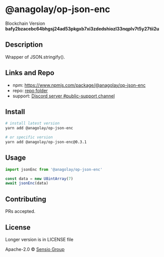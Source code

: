 # @anagolay/op-json-enc

Blockchain Version **bafy2bzacebc64bhgsj24ad53pkgxb7xi3zdedshiozl33nqplv7t5y27tii2u**

## Description

Wrapper of JSON.stringify().

## Links and Repo

- npm: https://www.npmjs.com/package/@anagolay/op-json-enc
- repo: [repo folder](https://gitlab.com/anagolay/network-js-sdk/-/tree/master/operations/jsonEnc)
- support: [Discord server #public-support channel](https://discord.gg/RQ9g29y)

## Install

```sh
# install latest version
yarn add @anagolay/op-json-enc

# or specific version
yarn add @anagolay/op-json-enc@0.3.1
```

## Usage

```ts
import jsonEnc from '@anagolay/op-json-enc'

const data = new U8intArray(7)
await jsonEnc(data)
```

## Contributing

PRs accepted.

## License

Longer version is in LICENSE file

Apache-2.0 © [Sensio Group](https://sensio.group)
